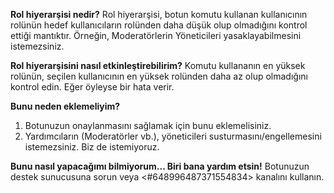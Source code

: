 **Rol hiyerarşisi nedir?**
Rol hiyerarşisi, botun komutu kullanan kullanıcının rolünün hedef kullanıcıların rolünden daha düşük olup olmadığını kontrol ettiği mantıktır. Örneğin, Moderatörlerin Yöneticileri yasaklayabilmesini istemezsiniz.

**Rol hiyerarşisini nasıl etkinleştirebilirim?**
Komutu kullananın en yüksek rolünün, seçilen kullanıcının en yüksek rolünden daha az olup olmadığını kontrol edin. Eğer öyleyse bir hata verir.

**Bunu neden eklemeliyim?**

1. Botunuzun onaylanmasını sağlamak için bunu eklemelisiniz.
2. Yardımcıların (Moderatörler vb.), yöneticileri susturmasını/engellemesini istemezsiniz. Biz de istemiyoruz.

**Bunu nasıl yapacağımı bilmiyorum... Biri bana yardım etsin!**
Botunuzun destek sunucusuna sorun veya <#648996487371554834> kanalını kullanın.